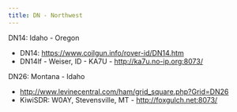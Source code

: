 ```yaml
---
title: DN - Northwest
---
```

DN14: Idaho - Oregon

* DN14: https://www.coilgun.info/rover-id/DN14.htm
* DN14lf - Weiser, ID - KA7U - http://ka7u.no-ip.org:8073/

DN26:  Montana - Idaho

* http://www.levinecentral.com/ham/grid_square.php?Grid=DN26
* KiwiSDR: W0AY, Stevensville, MT - http://foxgulch.net:8073/

